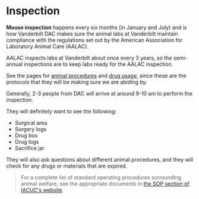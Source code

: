 # Inspection

**Mouse inspection** happens every six months \(in January and July\) and is how Vanderbilt DAC makes sure the animal labs at Vanderbilt maintain compliance with the regulations set out by the American Association for Laboratory Animal Care \(AALAC\).

AALAC inspects labs at Vanderbilt about once every 3 years, so the semi-annual inspections are to keep labs ready for the AALAC inspection.

See the pages for [animal procedures](procedures.md) and [drug usage](../controlled-substances.md), since these are the protocols that they will be making sure we are abiding by.

Generally, 2-3 people from DAC will arrive at around 9-10 am to perform the inspection.

They will definitely want to see the following:

- Surgical area
- Surgery logs
- Drug box
- Drug logs
- Sacrifice jar

They will also ask questions about different animal procedures, and they will check for any drugs or materials that are expired.

> For a complete list of standard operating procedures surrounding animal welfare, see the appropriate documents in [the SOP section of IACUC's website](https://www.vanderbilt.edu/acup/iacuc/policies/sops/).
